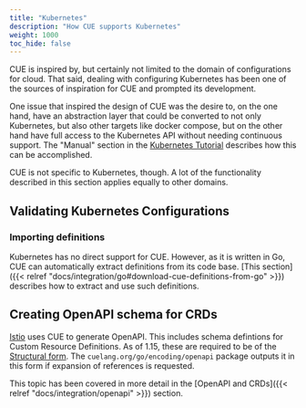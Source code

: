 ```yaml
---
title: "Kubernetes"
description: "How CUE supports Kubernetes"
weight: 1000
toc_hide: false
---
```


CUE is inspired by, but certainly not limited to the domain
of configurations for cloud.
That said, dealing with configuring Kubernetes has been one of the
sources of inspiration for CUE and prompted its development.

One issue that inspired the design of CUE was the desire to, on the one hand,
have an abstraction layer that could be converted to not only Kubernetes,
but also other targets like docker compose, but on the other hand have full
access to the Kubernetes API without needing continuous support.
The "Manual" section in the
[Kubernetes Tutorial](https://github.com/cue-labs/cue-by-example/blob/main/003_kubernetes_tutorial/README.md)
describes how this can be accomplished.

CUE is not specific to Kubernetes, though.
A lot of the functionality described in this section applies equally
to other domains.


## Validating Kubernetes Configurations

### Importing definitions

Kubernetes has no direct support for CUE.
However, as it is written in Go, CUE can automatically extract definitions
from its  code base.
[This section]({{< relref "docs/integration/go#download-cue-definitions-from-go" >}})
describes how to extract and use such definitions.


## Creating OpenAPI schema for CRDs

[Istio](https://istio.io) uses CUE to generate OpenAPI.
This includes schema defintions for Custom Resource Definitions.
As of 1.15, these are required to be of the
[Structural form](https://kubernetes.io/blog/2019/06/20/crd-structural-schema/).
The `cuelang.org/go/encoding/openapi` package outputs it in this form
if expansion of references is requested.

This topic has been covered in more detail in the
[OpenAPI and CRDs]({{< relref "docs/integration/openapi" >}}) section.
